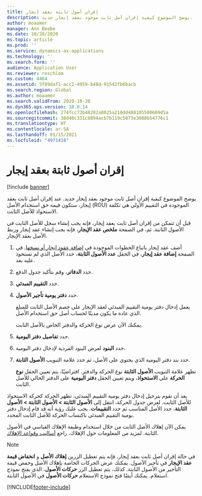 ```yaml
---
title: إقران أصول ثابتة بعقد إيجار
description: يوضح الموضوع كيفية إقران أصل ثابت موجود بعقد إيجار جديد.
author: moaamer
manager: Ann Beebe
ms.date: 10/28/2020
ms.topic: article
ms.prod: ''
ms.service: dynamics-ax-applications
ms.technology: ''
ms.search.form: ''
audience: Application User
ms.reviewer: roschlom
ms.custom: 4464
ms.assetid: 5f89daf1-acc2-4959-b48d-91542fb6bacb
ms.search.region: Global
ms.author: moaamer
ms.search.validFrom: 2020-10-28
ms.dyn365.ops.version: 10.0.14
ms.openlocfilehash: 274fcc73b48282a8025a210dd488105500609d5a
ms.sourcegitcommit: 38d40c331c8894acb7b119c5073e3088b54776c1
ms.translationtype: HT
ms.contentlocale: ar-SA
ms.lasthandoff: 01/15/2021
ms.locfileid: "4971418"
---
```

# <a name="associate-fixed-assets-with-leases"></a>إقران أصول ثابتة بعقد إيجار

[!include [banner](../includes/banner.md)]

يوضح الموضوع كيفية إقران أصل ثابت موجود بعقد إيجار جديد. عند إقران أصل ثابت بعقد إيجار، ستكون قيمة حق استخدام الأصل (ROU) الموجودة في التقييم الأولي هي تكلفة الاستحواذ للأصل الثابت.

قبل أن تتمكن من إقران أصل ثابت بعقد إيجار، فإنه يجب إنشاء سجل للأصل الثابت في الأصول الثابتة. ثم، في الصفحة **ملخص عقد الإيجار**، فإنه يجب إنشاء عقد إيجار وربط الأصل بعقد الإيجار.

1. أضف عقد إيجار باتباع الخطوات الموجودة في [إضافة عقود إيجار أو نسخها](add-lease.md). في الصفحة **إضافة عقد إيجار**، في الحقل **عدد الأصول الثابتة**، حدد الأصل الذي لم تستحوذ عليه بعد.
2. حدد **الدفاتر**، وقم بتأكيد جدول الدفع.
3. حدد **التقييم المبدئي**.
4. حدد **دفتر يومية تأجير الأصول**.

    يعمل إدخال دفتر يومية التقييم المبدئي لعقد الإيجار على خصم الأصل الثابت للمبلغ الذي عادة ما يكون مدينًا لحساب أصل حق استخدام الأصل.

    يمكنك الآن عرض نوع الحركة والدفتر الخاص بالأصل الثابت.

5. حدد **تفاصيل دفتر اليومية**.
6. حدد **البنود** لعرض البنود الفردية لإدخال دفتر اليومية.
7. حدد بند دفتر اليومية الذي يحتوي على الأصل، ثم حدد علامة التبويب **الأصول الثابتة**.

    تظهر علامة التبويب **الأصول الثابتة** نوع الحركة والدفتر. افتراضيًا، يتم تعيين الحقل **نوع الحركة** على **الاستحواذ**، ويتم تعيين الحقل **دفتر اليومية** على الدفتر الحالي للأصل الثابت.

بعد أن تقوم بترحيل إدخال دفتر يومية التقييم المبدئي، تظهر الحركة كحركة الاستحواذ للأصل الثابت. لعرض جدول الحركة، انتقل إلى **الأصول الثابتة \> الأصول الثابتة \> الأصول الثابتة**، حدد الأصل المناسب ثم حدد **التقييمات**. يجب عليك رؤية أنه قد قام إدخال دفتر يومية التقييم المبدئي باكتساب الحركة للأصل الثابت المحدد.

يمكن الآن إهلاك الأصل الثابت من خلال استخدام وظيفة الإهلاك القياسي في الأصول الثابتة. لمزيد من المعلومات حول الإهلاك، راجع [أساليب وقواعد الإهلاك](../fixed-assets/depreciation-methods-conventions.md).

> [!NOTE]
> في حالة إقران أصل ثابت بعقد إيجار، فإنه يتم تعطيل الزرين **إهلاك الأصل** و **انخفاض قيمة عقد الإيجار** في تأجير الأصول. يمكنك عرض الحركات الخاصة بإهلاك الأصل وخفض قيمة التأجير من الأصول الثابتة. كذلك، يتم تعطيل الزر **حركات الأصول**، الذي يفتح نموذج استعلام. يمكنك أيضًا فتح نموذج الاستعلام **حركات الأصول** في الأصول الثابتة.  


[!INCLUDE[footer-include](../../includes/footer-banner.md)]
